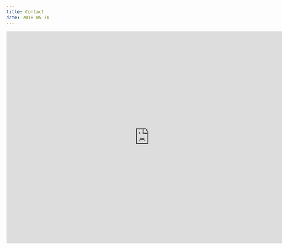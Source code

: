 ```yaml
---
title: Contact
date: 2018-05-30
---
```


<iframe src="https://docs.google.com/spreadsheet/embeddedform?formkey=dHNQM04teXFUVFhxNzdRekRaN01ibkE6MQ" width="760" height="560" frameborder="0" marginheight="0" marginwidth="0">Loading...</iframe>
